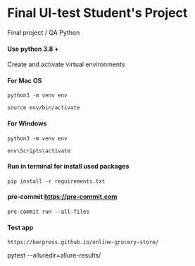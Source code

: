 

# Final UI-test Student's Project
Final project / QA Python


#### Use python 3.8 +

Create and activate virtual environments

#### For Mac OS
```
python3 -m venv env

source env/bin/activate
```

#### For Windows
```
python3 -m venv env

env\Scripts\activate
```


#### Run in terminal for install used packages


```
pip install -r requirements.txt
```


#### pre-commit https://pre-commit.com

```
pre-commit run --all-files
```


#### Test app

```
https://berpress.github.io/online-grocery-store/
```


pytest --alluredir=allure-results/

